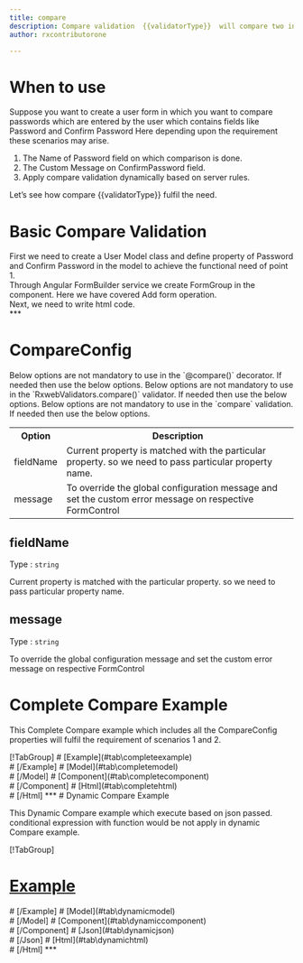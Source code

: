```yaml
---
title: compare 
description: Compare validation  {{validatorType}}  will compare two inputs whether they are same or not.
author: rxcontributorone

---
```

# When to use
Suppose you want to create a user form in which you want to compare passwords which are entered by the user which contains fields like Password and Confirm Password Here depending upon the requirement these scenarios may arise.
<ol class='showHideElement'>
	<li>The Name of Password field on which comparison is done.</li>
    <li>The Custom Message on ConfirmPassword field.</li>
    <data-scope scope="['decorator','validator']">
    <li>Apply compare validation dynamically based on server rules.</li>
    </data-scope>
</ol>
Let’s see how compare {{validatorType}} fulfil the need.

# Basic Compare Validation
<data-scope scope="['decorator','template-driven']">
First we need to create a User Model class and define property of Password and Confirm Password in the model to achieve the functional need of point 1.
<div component="app-code" class='showHideElement' key="compare-add-model"></div> 
</data-scope>
Through Angular FormBuilder service we create FormGroup in the component.
Here we have covered Add form operation.

<div component="app-code" class='showHideElement' key="compare-add-component"></div> 
Next, we need to write html code.
<div component="app-code" class='showHideElement' key="compare-add-html"></div> 
<div component="app-example-runner" ref-component="app-compare-add"></div>
***

# CompareConfig
<data-scope scope="['decorator']">
Below options are not mandatory to use in the `@compare()` decorator. If needed then use the below options.
</data-scope>
<data-scope scope="['validator']">
Below options are not mandatory to use in the `RxwebValidators.compare()` validator. If needed then use the below options.
</data-scope>
<data-scope scope="['template-driven']">
Below options are not mandatory to use in the `compare` validation. If needed then use the below options.
</data-scope>

<table class="table table-bordered table-striped showHideElement">
<tr><th>Option</th><th>Description</th></tr>
<tr><td><a  (click)='scrollTo("#fieldName")'  title="fieldName">fieldName</a></td><td>Current property is matched with the particular property. so we need to pass particular property name.</td></tr>
<tr><td><a   (click)='scrollTo("#message")' title="message">message</a></td><td>To override the global configuration message and set the custom error message on respective FormControl</td></tr>
</table>

## fieldName 
Type :  `string` 

Current property is matched with the particular property. so we need to pass particular property name.

<div component="app-code" class='showHideElement' key="compare-fieldNameExample-model"></div> 
<div component="app-example-runner" ref-component="app-compare-fieldName" title="fieldName {{validatorType}} with fieldName" key="fieldName"></div>

## message
Type :  `string` 

To override the global configuration message and set the custom error message on respective FormControl

<div component="app-code" class='showHideElement' key="compare-messageExample-model"></div> 
<div component="app-example-runner" ref-component="app-compare-message" title="compare {{validatorType}} with message" key="message"></div>

# Complete Compare Example

This Complete Compare example which includes all the CompareConfig properties will fulfil the requirement of scenarios 1 and 2.

<div component="app-tabs" key="complete"></div>
[!TabGroup]
# [Example](#tab\completeexample)
<div component="app-example-runner" ref-component="app-compare-complete"></div>
# [/Example]
<data-scope scope="['decorator','template-driven']">
# [Model](#tab\completemodel)
<div component="app-code" class='showHideElement' key="compare-complete-model"></div> 
# [/Model]
</data-scope>
# [Component](#tab\completecomponent)
<div component="app-code" class='showHideElement' key="compare-complete-component"></div> 
# [/Component]
# [Html](#tab\completehtml)
<div component="app-code" class='showHideElement' key="compare-complete-html"></div> 
# [/Html]
***

<data-scope scope="['decorator','validator']">
# Dynamic Compare Example

This Dynamic Compare example which execute based on json passed. conditional expression with function would be not apply in dynamic Compare example. 

<div component="app-tabs" key="dynamic"></div>

[!TabGroup]
# [Example](#tab\dynamicexample)
<div component="app-example-runner" ref-component="app-compare-dynamic"></div>
# [/Example]
<data-scope scope="['decorator']">
# [Model](#tab\dynamicmodel)
<div component="app-code" class='showHideElement' key="compare-dynamic-model"></div>
# [/Model]
</data-scope>
# [Component](#tab\dynamiccomponent)
<div component="app-code" class='showHideElement' key="compare-dynamic-component"></div>
# [/Component]
# [Json](#tab\dynamicjson)
<div component="app-code" class='showHideElement' key="compare-dynamic-json"></div>
# [/Json]
# [Html](#tab\dynamichtml)
<div component="app-code" class='showHideElement' key="compare-dynamic-html"></div> 
# [/Html]
***
</data-scope>
